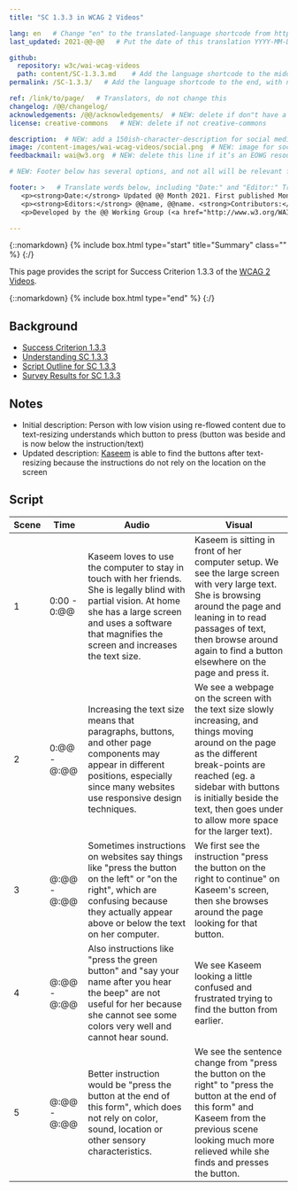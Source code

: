 ```yaml
---
title: "SC 1.3.3 in WCAG 2 Videos"

lang: en   # Change "en" to the translated-language shortcode from https://www.iana.org/assignments/language-subtag-registry/language-subtag-registry
last_updated: 2021-@@-@@   # Put the date of this translation YYYY-MM-DD (with month in the middle)

github:
  repository: w3c/wai-wcag-videos
  path: content/SC-1.3.3.md    # Add the language shortcode to the middle of the filename, for example: content/index.fr.md
permalink: /SC-1.3.3/   # Add the language shortcode to the end, with no slash at end, for example: /link/to/page/fr

ref: /link/to/page/   # Translators, do not change this
changelog: /@@/changelog/
acknowledgements: /@@/acknowledgements/  # NEW: delete if don"t have a separate acknowledgements page. And delete it in the footer below.
license: creative-commons   # NEW: delete if not creative-commons

description:  # NEW: add a 150ish-character-description for social media   # translate the description
image: /content-images/wai-wcag-videos/social.png  # NEW: image for social media
feedbackmail: wai@w3.org  # NEW: delete this line if it’s an EOWG resource (the default is wai-eo-editors@w3.org)

# NEW: Footer below has several options, and not all will be relevant for specific pages. (Ask Shawn if questions.)

footer: >   # Translate words below, including "Date:" and "Editor:" Translate the Working Group name. Leave the Working Group acronym in English. Do *not* change the dates in the footer below.
   <p><strong>Date:</strong> Updated @@ Month 2021. First published Month 20@@. CHANGELOG.</p>
   <p><strong>Editors:</strong> @@name, @@name. <strong>Contributors:</strong> @@name, @@name, and <a href=”https://www.w3.org/groups/wg/@@wg/participants”>participants of the @@WG</a>. ACKNOWLEDGEMENTS lists contributors and credits.</p>
   <p>Developed by the @@ Working Group (<a href="http://www.w3.org/WAI/@@/">@@WG</a>). Developed as part of the <a href="https://www.w3.org/WAI/@@/">WAI-@@ project</a>, @@co-funded by the European Commission.</p>

---
```


{::nomarkdown}
{% include box.html type="start" title="Summary" class="" %}
{:/}

This page provides the script for Success Criterion 1.3.3 of the [WCAG 2 Videos](https://wai-wcag-videos.netlify.app/overview/).

{::nomarkdown}
{% include box.html type="end" %}
{:/}

## Background

* [Success Criterion 1.3.3](https://www.w3.org/TR/WCAG22/#sensory-characteristics)
* [Understanding SC 1.3.3](https://www.w3.org/WAI/WCAG22/Understanding/sensory-characteristics.html)
* [Script Outline for SC 1.3.3](https://www.w3.org/WAI/EO/wiki/Video-Based_Resources/WCAG_Requirements#SC1-3-3)
* [Survey Results for SC 1.3.3](https://www.w3.org/2002/09/wbs/35532/Videos_WCAG_Squirrel/results#xSC133)

## Notes

* Initial description: Person with low vision using re-flowed content due to text-resizing understands which button to press (button was beside and is now below the instruction/text)
* Updated description: [Kaseem](https://wai-wcag-videos.netlify.app/overview/#kaseem-she) is able to find the buttons after text-resizing because the instructions do not rely on the location on the screen

## Script

| Scene | Time | Audio | Visual |
| ----- | ---- | ----- | ------ |
| 1 | 0:00 - 0:@@ | Kaseem loves to use the computer to stay in touch with her friends. She is legally blind with partial vision. At home she has a large screen and uses a software that magnifies the screen and increases the text size. | Kaseem is sitting in front of her computer setup. We see the large screen with very large text. She is browsing around the page and leaning in to read passages of text, then browse around again to find a button elsewhere on the page and press it. |
| 2 | 0:@@ - @:@@ | Increasing the text size means that paragraphs, buttons, and other page components may appear in different positions, especially since many websites use responsive design techniques. | We see a webpage on the screen with the text size slowly increasing, and things moving around on the page as the different break-points are reached (eg. a sidebar with buttons is initially beside the text, then goes under to allow more space for the larger text). |
| 3 | @:@@ - @:@@ | Sometimes instructions on websites say things like "press the button on the left" or "on the right", which are confusing because they actually appear above or below the text on her computer. | We first see the instruction "press the button on the right to continue" on Kaseem's screen, then she browses around the page looking for that button. |
| 4 | @:@@ - @:@@ | Also instructions like "press the green button" and "say your name after you hear the beep" are not useful for her because she cannot see some colors very well and cannot hear sound. | We see Kaseem looking a little confused and frustrated trying to find the button from earlier. |
| 5 | @:@@ - @:@@ | Better instruction would be "press the button at the end of this form", which does not rely on color, sound, location or other sensory characteristics. | We see the sentence change from "press the button on the right" to "press the button at the end of this form" and Kaseem from the previous scene looking much more relieved while she finds and presses the button. |
